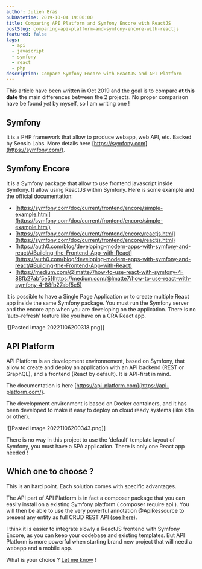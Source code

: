 ```yaml
---
author: Julien Bras
pubDatetime: 2019-10-04 19:00:00
title: Comparing API Platform and Symfony Encore with ReactJS
postSlug: comparing-api-platform-and-symfony-encore-with-reactjs
featured: false
tags:
  - api
  - javascript
  - symfony
  - react
  - php
description: Compare Symfony Encore with ReactJS and API Platform
---
```


This article have been written in Oct 2019 and the goal is to compare **at this date** the main differences between the 2 projects. No proper comparison have be found *yet* by myself, so I am writing one !

## Symfony

It is a PHP framework that allow to produce webapp, web API, etc. Backed by Sensio Labs. More details here [https://symfony.com](https://symfony.com/).

## Symfony Encore

It is a Symfony package that allow to use frontend javascript inside Symfony. It allow using ReactJS within Symfony. Here is some example and the official documentation:

- [https://symfony.com/doc/current/frontend/encore/simple-example.html](https://symfony.com/doc/current/frontend/encore/simple-example.html)
- [https://symfony.com/doc/current/frontend/encore/reactjs.html](https://symfony.com/doc/current/frontend/encore/reactjs.html)
- [https://auth0.com/blog/developing-modern-apps-with-symfony-and-react/#Building-the-Frontend-App-with-React](https://auth0.com/blog/developing-modern-apps-with-symfony-and-react/#Building-the-Frontend-App-with-React)
- [https://medium.com/@lmatte7/how-to-use-react-with-symfony-4-88fb27abf5e5](https://medium.com/@lmatte7/how-to-use-react-with-symfony-4-88fb27abf5e5)

It is possible to have a Single Page Application or to create multiple React app inside the same Symfony package. You must run the Symfony server and the encore app when you are developing on the application. There is no ‘auto-refresh’ feature like you have on a CRA React app.

![[Pasted image 20221106200318.png]]

## API Platform

API Platform is an development environnement, based on Symfony, that allow to create and deploy an application with an API backend (REST or GraphQL), and a frontend (React by default). It is API-first in mind.

The documentation is here [https://api-platform.com](https://api-platform.com/).

The development environment is based on Docker containers, and it has been developed to make it easy to deploy on cloud ready systems (like k8n or other).

![[Pasted image 20221106200343.png]]

There is no way in this project to use the ‘default’ template layout of Symfony, you must have a SPA application. There is only one React app needed !

## Which one to choose ?

This is an hard point. Each solution comes with specific advantages.

The API part of API Platform is in fact a composer package that you can easily install on a existing Symfony platform ( composer require api ). You will then be able to use the very powerful annotation @ApiRessource to present any entity as full CRUD REST API ([see here](https://api-platform.com/docs/core/getting-started/#mapping-the-entities)).

I think it is easier to integrate slowly a ReactJS frontend with Symfony Encore, as you can keep your codebase and existing templates. But API Platform is more powerful when starting brand new project that will need a webapp and a mobile app.

What is your choice ? [Let me know](https://twitter.com/_julbrs/status/1180184235535142914) !
